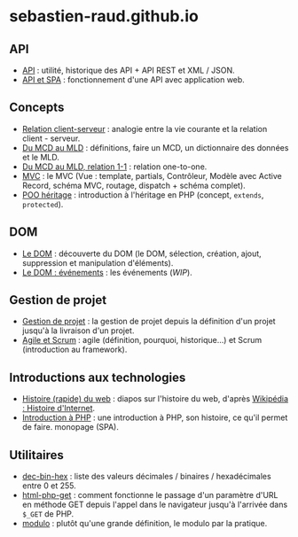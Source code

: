 # sebastien-raud.github.io

## API

- [API](https://sebastien-raud.github.io/api/) : utilité, historique des API + API REST et XML / JSON.
- [API et SPA](https://sebastien-raud.github.io/api-spa/) : fonctionnement d'une API avec application web.

## Concepts

- [Relation client-serveur](https://sebastien-raud.github.io/client-serveur/) : analogie entre la vie courante et la relation client - serveur.
- [Du MCD au MLD](https://sebastien-raud.github.io/mcd-vers-mld/) : définitions, faire un MCD, un dictionnaire des données et le MLD.
- [Du MCD au MLD, relation 1-1](https://sebastien-raud.github.io/mcd-vers-mld-1-1/) : relation one-to-one.
- [MVC](https://sebastien-raud.github.io/mvc) : le MVC (Vue : template, partials, Contrôleur, Modèle avec Active Record, schéma MVC, routage, dispatch + schéma complet).
- [POO héritage](https://sebastien-raud.github.io/poo-heritage) : introduction à l'héritage en PHP (concept, `extends`, `protected`).

## DOM

- [Le DOM](https://sebastien-raud.github.io/DOM/) : découverte du DOM (le DOM, sélection, création, ajout, suppression et manipulation d'éléments).
- [Le DOM : événements](https://sebastien-raud.github.io/DOM-events/) : les événements (*WIP*).

## Gestion de projet

- [Gestion de projet](https://sebastien-raud.github.io/gestion-de-projet/) : la gestion de projet depuis la définition d'un projet jusqu'à la livraison d'un projet.
- [Agile et Scrum](https://sebastien-raud.github.io/projet-agile/) : agile (définition, pourquoi, historique...) et Scrum (introduction au framework).

## Introductions aux technologies

- [Histoire (rapide) du web](https://sebastien-raud.github.io/histoire-rapide-du-web/) : diapos sur l'histoire du web, d'après [Wikipédia : Histoire d'Internet](https://fr.wikipedia.org/wiki/Histoire_d%27Internet).
- [Introduction à PHP](https://sebastien-raud.github.io/php-intro/) : une introduction à PHP, son histoire, ce qu'il permet de faire.
 monopage (SPA).

## Utilitaires

- [dec-bin-hex](https://sebastien-raud.github.io/dec-bin-hex/) : liste des valeurs décimales / binaires / hexadécimales entre 0 et 255.
- [html-php-get](https://sebastien-raud.github.io/html-php-get/) : comment fonctionne le passage d'un paramètre d'URL en méthode GET depuis l'appel dans le navigateur jusqu'à l'arrivée dans ``$_GET`` de PHP.
- [modulo](https://sebastien-raud.github.io/modulo/) : plutôt qu'une grande définition, le modulo par la pratique.

